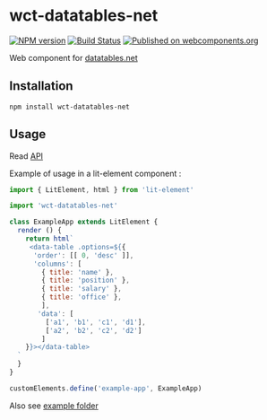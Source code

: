 # wct-datatables-net
[![NPM version](https://img.shields.io/npm/v/wct-datatables-net.svg)](http://npmjs.com/package/wct-datatables-net)
[![Build Status](https://img.shields.io/circleci/project/rom1504/wct-datatables-net/master.svg)](https://circleci.com/gh/rom1504/wct-datatables-net)
[![Published on webcomponents.org](https://img.shields.io/badge/webcomponents.org-published-blue.svg)](https://www.webcomponents.org/element/rom1504/wct-datatables-net)


Web component for [datatables.net](https://datatables.net)

## Installation

`npm install wct-datatables-net`

## Usage

Read [API](doc/API.md)

Example of usage in a lit-element component :

```js
import { LitElement, html } from 'lit-element'

import 'wct-datatables-net'

class ExampleApp extends LitElement {
  render () {
    return html`
     <data-table .options=${{
      'order': [[ 0, 'desc' ]],
      'columns': [
        { title: 'name' },
        { title: 'position' },
        { title: 'salary' },
        { title: 'office' },
        ],
       'data': [
         ['a1', 'b1', 'c1', 'd1'],
         ['a2', 'b2', 'c2', 'd2']
        ] 
    }}></data-table>
  `
  }
}

customElements.define('example-app', ExampleApp)
```

Also see [example folder](example/)
